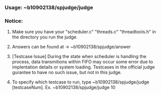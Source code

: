 ### Usage: ~b10902138/spjudge/judge

### Notice: 
1. Make sure you have your "scheduler.c" "threads.c" "threadtools.h" in the directory 
you run the judge.

2. Answers can be found at -> ~b10902138/spjudge/answer

3. [Testcase Issue] During the state when scheduler is handling the process,
data transmitions within FIFO may occur some error due to implentation details or system loading.
Testcases in the official judge gurantee to have no such issue, but not in this judge.

4. To specify which testcase to run, type ~b10902138/spjudge/judge
[testcaseNum]. Ex. ~b10902138/spjudge/judge 10
